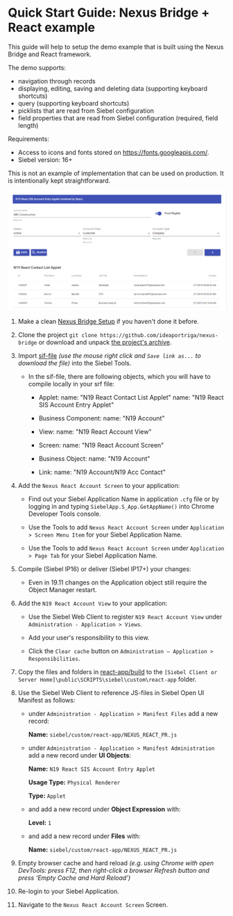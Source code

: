 # Quick Start Guide: Nexus Bridge + React example

This guide will help to setup the demo example that is built using the Nexus Bridge and React framework.

The demo supports:

- navigation through records
- displaying, editing, saving and deleting data (supporting keyboard shortcuts)
- query (supporting keyboard shortcuts)
- picklists that are read from Siebel configuration
- field properties that are read from Siebel configuration (required, field length)

Requirements:

- Access to icons and fonts stored on https://fonts.googleapis.com/.
- Siebel version: 16+

This is not an example of implementation that can be used on production. It is intentionally kept straightforward.

![result](demo_react.png)

1. Make a clean [Nexus Bridge Setup](/../../wiki/Setup-Nexus-Bridge) if you haven't done it before.

1. Clone the project `git clone https://github.com/ideaportriga/nexus-bridge` or download and unpack [the project's archive](../../../../../archive/master.zip).

1. Import [sif-file](https://raw.githubusercontent.com/ideaportriga/nexus-bridge/master/examples/REACT%20Examples/Demo%20Example/SIF/N19_React_Objects.sif) _(use the mouse right click and `Save link as...` to download the file)_ into the Siebel Tools.
   - In the sif-file, there are following objects, which you will have to compile locally in your srf file:
      - Applet:
      name: "N19 React Contact List Applet"
      name: "N19 React SIS Account Entry Applet"

      - Business Component: 
      name: "N19 Account"

      - View: 
      name: "N19 React Account View"

      - Screen:
      name: "N19 React Account Screen"

      - Business Object: 
      name: "N19 Account"

      - Link:
      name: "N19 Account/N19 Acc Contact"

1. Add the `Nexus React Account Screen` to your application:

   - Find out your Siebel Application Name in application `.cfg` file or by logging in and typing `SiebelApp.S_App.GetAppName()` into Chrome Developer Tools console.

   - Use the Tools to add `Nexus React Account Screen` under `Application > Screen Menu Item` for your Siebel Application Name.

   - Use the Tools to add `Nexus React Account Screen` under `Application > Page Tab` for your Siebel Application Name.

1. Compile (Siebel IP16) or deliver (Siebel IP17+) your changes:

   - Even in 19.11 changes on the Application object still require the Object Manager restart.

1. Add the `N19 React Account View` to your application:

   - Use the Siebel Web Client to register `N19 React Account View` under `Administration - Application > Views`.

   - Add your user's responsibility to this view.
   - Click the `Clear cache` button on `Administration – Application > Responsibilities`.

1. Copy the files and folders in [react-app/build](../../../../../tree/master/examples/REACT%20Examples/Demo%20Example/react-app/build) to the `[Siebel Client or Server Home]\public\SCRIPTS\siebel\custom\react-app` folder.

1. Use the Siebel Web Client to reference JS-files in Siebel Open UI Manifest as follows:

   - under `Administration - Application > Manifest Files` add a new record:

     **Name:** `siebel/custom/react-app/NEXUS_REACT_PR.js`

   - under `Administration - Application > Manifest Administration` add a new record under **UI Objects**:

     **Name:** `N19 React SIS Account Entry Applet`

     **Usage Type:** `Physical Renderer`

     **Type:** `Applet`

   - and add a new record under **Object Expression** with:

     **Level:** `1`

   - and add a new record under **Files** with:

     **Name:** `siebel/custom/react-app/NEXUS_REACT_PR.js`

1. Empty browser cache and hard reload _(e.g. using Chrome with open DevTools: press F12, then right-click a browser Refresh button and press ‘Empty Cache and Hard Reload’)_

1. Re-login to your Siebel Application.

1. Navigate to the `Nexus React Account Screen` Screen.
